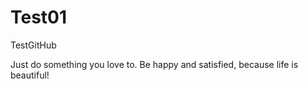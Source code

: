 # Test01
TestGitHub

Just do something you love to.
Be happy and satisfied, because life is beautiful! 
